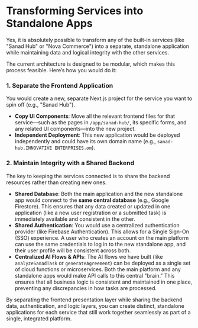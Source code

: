 # Transforming Services into Standalone Apps

Yes, it is absolutely possible to transform any of the built-in services (like "Sanad Hub" or "Nova Commerce") into a separate, standalone application while maintaining data and logical integrity with the other services.

The current architecture is designed to be modular, which makes this process feasible. Here’s how you would do it:

### 1. Separate the Frontend Application

You would create a new, separate Next.js project for the service you want to spin off (e.g., "Sanad Hub").

-   **Copy UI Components**: Move all the relevant frontend files for that service—such as the pages in `/app/sanad-hub/`, its specific forms, and any related UI components—into the new project.
-   **Independent Deployment**: This new application would be deployed independently and could have its own domain name (e.g., `sanad-hub.INNOVATIVE ENTERPRISES.om`).

### 2. Maintain Integrity with a Shared Backend

The key to keeping the services connected is to share the backend resources rather than creating new ones.

-   **Shared Database**: Both the main application and the new standalone app would connect to the **same central database** (e.g., Google Firestore). This ensures that any data created or updated in one application (like a new user registration or a submitted task) is immediately available and consistent in the other.
-   **Shared Authentication**: You would use a centralized authentication provider (like Firebase Authentication). This allows for a Single Sign-On (SSO) experience. A user who creates an account on the main platform can use the same credentials to log in to the new standalone app, and their user profile will be consistent across both.
-   **Centralized AI Flows & APIs**: The AI flows we have built (like `analyzeSanadTask` or `generateAgreement`) can be deployed as a single set of cloud functions or microservices. Both the main platform and any standalone apps would make API calls to this central "brain." This ensures that all business logic is consistent and maintained in one place, preventing any discrepancies in how tasks are processed.

By separating the frontend presentation layer while sharing the backend data, authentication, and logic layers, you can create distinct, standalone applications for each service that still work together seamlessly as part of a single, integrated platform.